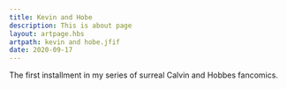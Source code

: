 ```yaml
---
title: Kevin and Hobe
description: This is about page
layout: artpage.hbs
artpath: kevin and hobe.jfif
date: 2020-09-17
---
```


The first installment in my series of surreal Calvin and Hobbes fancomics.
